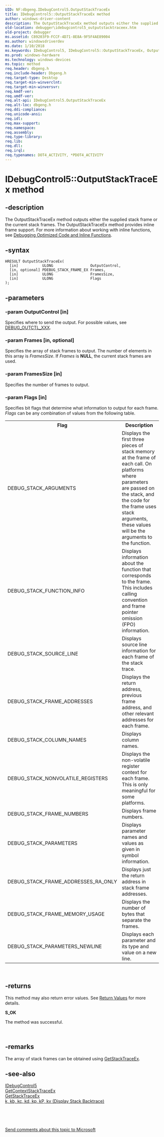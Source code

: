 ```yaml
---
UID: NF:dbgeng.IDebugControl5.OutputStackTraceEx
title: IDebugControl5::OutputStackTraceEx method
author: windows-driver-content
description: The OutputStackTraceEx method outputs either the supplied stack frame or the current stack frames.
old-location: debugger\idebugcontrol5_outputstacktraceex.htm
old-project: debugger
ms.assetid: C89203F9-FCCF-4D71-8E8A-9F5F4AE89004
ms.author: windowsdriverdev
ms.date: 1/10/2018
ms.keywords: IDebugControl5, IDebugControl5::OutputStackTraceEx, OutputStackTraceEx
ms.prod: windows-hardware
ms.technology: windows-devices
ms.topic: method
req.header: dbgeng.h
req.include-header: Dbgeng.h
req.target-type: Desktop
req.target-min-winverclnt: 
req.target-min-winversvr: 
req.kmdf-ver: 
req.umdf-ver: 
req.alt-api: IDebugControl5.OutputStackTraceEx
req.alt-loc: dbgeng.h
req.ddi-compliance: 
req.unicode-ansi: 
req.idl: 
req.max-support: 
req.namespace: 
req.assembly: 
req.type-library: 
req.lib: 
req.dll: 
req.irql: 
req.typenames: DOT4_ACTIVITY, *PDOT4_ACTIVITY
---
```


# IDebugControl5::OutputStackTraceEx method



## -description
The OutputStackTraceEx method outputs either the supplied stack frame or the current stack frames.   The OutputStackTraceEx method provides inline frame support. For more information about working with inline functions, see <a href="https://msdn.microsoft.com/library/windows/hardware/hh406275">Debugging Optimized Code and Inline Functions</a>.



## -syntax

````
HRESULT OutputStackTraceEx(
  [in]           ULONG                 OutputControl,
  [in, optional] PDEBUG_STACK_FRAME_EX Frames,
  [in]           ULONG                 FramesSize,
  [in]           ULONG                 Flags
);
````


## -parameters

### -param OutputControl [in]

Specifies where to send the output.  For possible values, see <a href="https://msdn.microsoft.com/library/windows/hardware/ff541517">DEBUG_OUTCTL_XXX</a>.


### -param Frames [in, optional]

Specifies the array of stack frames to output.  The number of elements in this array is <i>FramesSize</i>.  If <i>Frames</i> is <b>NULL</b>, the current stack frames are used.


### -param FramesSize [in]

Specifies the number of frames to output.


### -param Flags [in]

Specifies bit flags that determine what information to output for each frame.  <i>Flags</i> can be any combination of values from the following table.

<table>
<tr>
<th>Flag</th>
<th>Description</th>
</tr>
<tr>
<td>
DEBUG_STACK_ARGUMENTS

</td>
<td>
Displays the first three pieces of stack memory at the frame of each call.  On platforms where parameters are passed on the stack, and the code for the frame uses stack arguments, these values will be the arguments to the function.

</td>
</tr>
<tr>
<td>
DEBUG_STACK_FUNCTION_INFO

</td>
<td>
Displays information about the function that corresponds to the frame.  This includes calling convention and frame pointer omission (FPO) information.

</td>
</tr>
<tr>
<td>
DEBUG_STACK_SOURCE_LINE

</td>
<td>
Displays source line information for each frame of the stack trace.

</td>
</tr>
<tr>
<td>
DEBUG_STACK_FRAME_ADDRESSES

</td>
<td>
Displays the return address, previous frame address, and other relevant addresses for each frame.

</td>
</tr>
<tr>
<td>
DEBUG_STACK_COLUMN_NAMES

</td>
<td>
Displays column names.

</td>
</tr>
<tr>
<td>
DEBUG_STACK_NONVOLATILE_REGISTERS

</td>
<td>
Displays the non-volatile register context for each frame.  This is only meaningful for some platforms.

</td>
</tr>
<tr>
<td>
DEBUG_STACK_FRAME_NUMBERS

</td>
<td>
Displays frame numbers.

</td>
</tr>
<tr>
<td>
DEBUG_STACK_PARAMETERS

</td>
<td>
Displays parameter names and values as given in symbol information.

</td>
</tr>
<tr>
<td>
DEBUG_STACK_FRAME_ADDRESSES_RA_ONLY

</td>
<td>
Displays just the return address in stack frame addresses.

</td>
</tr>
<tr>
<td>
DEBUG_STACK_FRAME_MEMORY_USAGE

</td>
<td>
Displays the number of bytes that separate the frames.

</td>
</tr>
<tr>
<td>
DEBUG_STACK_PARAMETERS_NEWLINE

</td>
<td>
Displays each parameter and its type and value on a new line.

</td>
</tr>
</table>
 


## -returns
This method may also return error values.  See <a href="https://msdn.microsoft.com/713f3ee2-2f5b-415e-9908-90f5ae428b43">Return Values</a> for more details.
<dl>
<dt><b>S_OK</b></dt>
</dl>The method was successful.

 


## -remarks
The array of stack frames can be obtained using <a href="https://msdn.microsoft.com/library/windows/hardware/dn818565">GetStackTraceEx</a>. 


## -see-also
<dl>
<dt>
<a href="..\dbgeng\nn-dbgeng-idebugcontrol5.md">IDebugControl5</a>
</dt>
<dt>
<a href="https://msdn.microsoft.com/library/windows/hardware/dn818564">GetContextStackTraceEx</a>
</dt>
<dt>
<a href="https://msdn.microsoft.com/library/windows/hardware/dn818565">GetStackTraceEx</a>
</dt>
<dt>
<a href="https://msdn.microsoft.com/1061015f-cb0c-490b-b256-e0dedb659f22">k, kb, kc, kd, kp, kP, kv (Display Stack Backtrace)</a>
</dt>
</dl>
 

 

<a href="mailto:wsddocfb@microsoft.com?subject=Documentation%20feedback [debugger\debugger]:%20IDebugControl5::OutputStackTraceEx method%20 RELEASE:%20(1/10/2018)&amp;body=%0A%0APRIVACY STATEMENT%0A%0AWe use your feedback to improve the documentation. We don't use your email address for any other purpose, and we'll remove your email address from our system after the issue that you're reporting is fixed. While we're working to fix this issue, we might send you an email message to ask for more info. Later, we might also send you an email message to let you know that we've addressed your feedback.%0A%0AFor more info about Microsoft's privacy policy, see http://privacy.microsoft.com/en-us/default.aspx." title="Send comments about this topic to Microsoft">Send comments about this topic to Microsoft</a>

